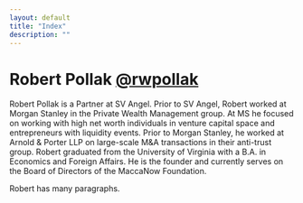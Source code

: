 ```yaml
---
layout: default
title: "Index"
description: ""
---
```

Robert Pollak <a href="http://twitter.com/rwpollak">@rwpollak</a>
===========

Robert Pollak is a Partner at SV Angel. Prior to SV Angel, Robert worked at Morgan Stanley in the Private Wealth Management group. At MS he focused on working with high net worth individuals in venture capital space and entrepreneurs with liquidity events. Prior to Morgan Stanley, he worked at Arnold & Porter LLP on large-scale M&A transactions in their anti-trust group. Robert graduated from the University of Virginia with a B.A. in Economics and Foreign Affairs. He is the founder and currently serves on the Board of Directors of the MaccaNow Foundation.

Robert has many paragraphs.